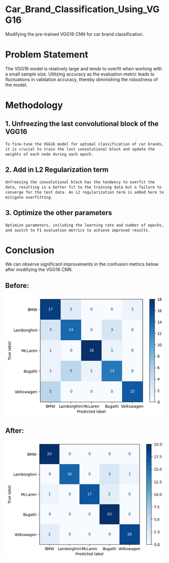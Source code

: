 # Car_Brand_Classification_Using_VGG16
 Modifying the pre-trained VGG16 CNN for car brand classification.

# Problem Statement
 The VGG16 model is relatively large and tends to overfit when working with a small sample size. Utilizing accuracy as the evaluation metric leads to fluctuations in validation accuracy, thereby diminishing the robustness of the model.
 
# Methodology 
## 1. Unfreezing the last convolutional block of the VGG16
    To fine-tune the VGG16 model for optimal classification of car brands, it is crucial to train the last convolutional block and update the weights of each node during each epoch.
## 2. Add in L2 Regularization term
    Unfreezing the convolutional block has the tendency to overfit the data, resulting in a better fit to the training data but a failure to converge for the test data. An L2 regularization term is added here to mitigate overfitting.
## 3. Optimize the other parameters
    Optimize parameters, including the learning rate and number of epochs, and switch to F1 evaluation metrics to achieve improved results.
    
# Conclusion
 We can observe significant improvements in the confusion metrics below after modifying the VGG16 CNN.

## Before:
 
 ![Alt text](image.png)

## After:
 
 ![Alt text](image-1.png)

